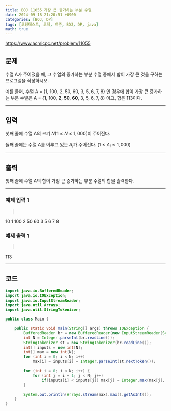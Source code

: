 ```yaml
---
title: BOJ 11055 가장 큰 증가하는 부분 수열
date: 2024-09-18 21:20:51 +0900
categories: [BOJ, DP]
tags: [코딩테스트, 코테, 백준, BOJ, DP, java]
math: true
---
```


<https://www.acmicpc.net/problem/11055>

## 문제
수열 A가 주어졌을 때, 그 수열의 증가하는 부분 수열 중에서 합이 가장 큰 것을 구하는 프로그램을 작성하시오.

예를 들어, 수열 A = {1, 100, 2, 50, 60, 3, 5, 6, 7, 8} 인 경우에 합이 가장 큰 증가하는 부분 수열은 A = {**1**, 100, **2**, **50**, **60**, 3, 5, 6, 7, 8} 이고, 합은 113이다.

---
## 입력
첫째 줄에 수열 A의 크기 $N (1 ≤ N ≤ 1,000)$이 주어진다.

둘째 줄에는 수열 A를 이루고 있는 $A_i$가 주어진다. $(1 ≤ A_i ≤ 1,000)$

---
## 출력
첫째 줄에 수열 A의 합이 가장 큰 증가하는 부분 수열의 합을 출력한다.

---
### 예제 입력 1
> <pre>
10
1 100 2 50 60 3 5 6 7 8
> </pre>

### 예제 출력 1
> <pre>
113
> </pre>

---
## 코드

```java
import java.io.BufferedReader;
import java.io.IOException;
import java.io.InputStreamReader;
import java.util.Arrays;
import java.util.StringTokenizer;

public class Main {

    public static void main(String[] args) throws IOException {
        BufferedReader br = new BufferedReader(new InputStreamReader(System.in));
        int N = Integer.parseInt(br.readLine());
        StringTokenizer st = new StringTokenizer(br.readLine());
        int[] inputs = new int[N];
        int[] max = new int[N];
        for (int i = 0; i < N; i++)
            max[i] = inputs[i] = Integer.parseInt(st.nextToken());

        for (int i = 0; i < N; i++) {
            for (int j = i + 1; j < N; j++)
                if(inputs[i] < inputs[j]) max[j] = Integer.max(max[j], max[i] + inputs[j]);
        }

        System.out.println(Arrays.stream(max).max().getAsInt());
    }
}
```
